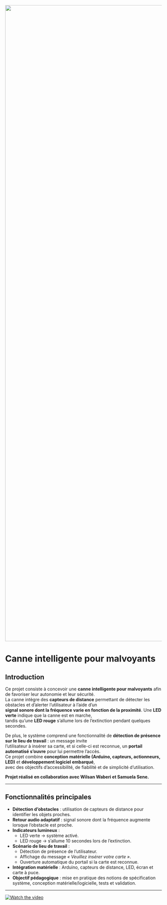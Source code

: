 <div height="512">
  <img src="https://github.com/user-attachments/assets/cd2e45e4-c36e-43d8-992f-9ff75b2aee2a" width="2048"/>
</div>

# Canne intelligente pour malvoyants  

## Introduction  

Ce projet consiste à concevoir une **canne intelligente pour malvoyants** afin de favoriser leur autonomie et leur sécurité.  
La canne intègre des **capteurs de distance** permettant de détecter les obstacles et d’alerter l’utilisateur à l’aide d’un  
**signal sonore dont la fréquence varie en fonction de la proximité**. Une **LED verte** indique que la canne est en marche,  
tandis qu’une **LED rouge** s’allume lors de l’extinction pendant quelques secondes.  

De plus, le système comprend une fonctionnalité de **détection de présence sur le lieu de travail** : un message invite  
l’utilisateur à insérer sa carte, et si celle-ci est reconnue, un **portail automatisé s’ouvre** pour lui permettre l’accès.  
Ce projet combine **conception matérielle (Arduino, capteurs, actionneurs, LED)** et **développement logiciel embarqué**,  
avec des objectifs d’accessibilité, de fiabilité et de simplicité d’utilisation.  

**Projet réalisé en collaboration avec Wilsan Waberi et Samuela Sene.**
 

---

## Fonctionnalités principales  

- **Détection d’obstacles** : utilisation de capteurs de distance pour identifier les objets proches.  
- **Retour audio adaptatif** : signal sonore dont la fréquence augmente lorsque l’obstacle est proche.  
- **Indicateurs lumineux** :  
  - LED verte → système activé.  
  - LED rouge → s’allume 10 secondes lors de l’extinction.  
- **Scénario de lieu de travail** :  
  - Détection de présence de l’utilisateur.  
  - Affichage du message *« Veuillez insérer votre carte »*.  
  - Ouverture automatique du portail si la carte est reconnue.  
- **Intégration matérielle** : Arduino, capteurs de distance, LED, écran et carte à puce.  
- **Objectif pédagogique** : mise en pratique des notions de spécification système, conception matérielle/logicielle, tests et validation.  

---

[![Watch the video](https://img.youtube.com/vi/peKp9HXuVFg/maxresdefault.jpg)](https://www.youtube.com/watch?v=peKp9HXuVFg)
